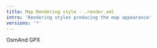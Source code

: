 ```yaml
---
title: Map Rendering style - .render.xml
intro: 'Rendering styles producing the map appearance'
versions: '*'
---
```


OsmAnd GPX